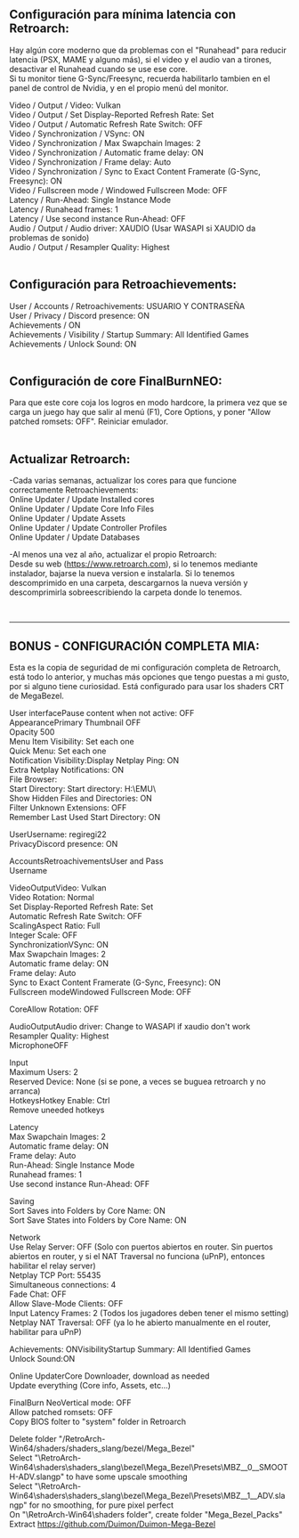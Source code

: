 ## Configuración para mínima latencia con Retroarch:  
Hay algún core moderno que da problemas con el "Runahead" para reducir latencia (PSX, MAME y alguno más), si el video y el audio van a tirones, desactivar el Runahead cuando se use ese core.  
Si tu monitor tiene G-Sync/Freesync, recuerda habilitarlo tambien en el panel de control de Nvidia, y en el propio menú del monitor.

Video / Output / Video: Vulkan  
Video / Output / Set Display-Reported Refresh Rate: Set  
Video / Output / Automatic Refresh Rate Switch: OFF  
Video / Synchronization	/ VSync: ON  
Video / Synchronization	/ Max Swapchain Images: 2  
Video / Synchronization	/ Automatic frame delay: ON  
Video / Synchronization	/ Frame delay: Auto  
Video / Synchronization	/ Sync to Exact Content Framerate (G-Sync, Freesync): ON  
Video / Fullscreen mode	/ Windowed Fullscreen Mode: OFF  
Latency / Run-Ahead: Single Instance Mode  
Latency / Runahead frames: 1  
Latency / Use second instance Run-Ahead: OFF  
Audio / Output / Audio driver: XAUDIO (Usar WASAPI si XAUDIO da problemas de sonido)  
Audio / Output / Resampler Quality: Highest  
<br />
## Configuración para Retroachievements:  
User / Accounts / Retroachivements: USUARIO Y CONTRASEÑA  
User / Privacy / Discord presence: ON  
Achievements / ON  
Achievements / Visibility / Startup Summary: All Identified Games  
Achievements / Unlock Sound: ON  
<br />
## Configuración de core FinalBurnNEO:
Para que este core coja los logros en modo hardcore, la primera vez que se carga un juego hay que salir al menú (F1), Core Options, y poner "Allow patched romsets: OFF". Reiniciar emulador.  
<br />
## Actualizar Retroarch:
-Cada varias semanas, actualizar los cores para que funcione correctamente Retroachievements:  
Online Updater / Update Installed cores  
Online Updater / Update Core Info Files  
Online Updater / Update Assets  
Online Updater / Update Controller Profiles  
Online Updater / Update Databases  

-Al menos una vez al año, actualizar el propio Retroarch:  
Desde su web (https://www.retroarch.com), si lo tenemos mediante instalador, bajarse la nueva version e instalarla. Si lo tenemos descomprimido en una carpeta, descargarnos la nueva versión y descomprimirla sobreescribiendo la carpeta donde lo tenemos.  

<br />

----------------------------------  

## BONUS - CONFIGURACIÓN COMPLETA MIA:
Esta es la copia de seguridad de mi configuración completa de Retroarch, está todo lo anterior, y muchas más opciones que tengo puestas a mi gusto, por si alguno tiene curiosidad. Está configurado para usar los shaders CRT de MegaBezel.  

User interfacePause content when not active: OFF  
AppearancePrimary Thumbnail OFF  
Opacity 500  
Menu Item Visibility: Set each one  
Quick Menu: Set each one  
Notification Visibility:Display Netplay Ping: ON  
Extra Netplay Notifications: ON  
File Browser:  
Start Directory: Start directory: H:\EMU\  
Show Hidden Files and Directories: ON  
Filter Unknown Extensions: OFF  
Remember Last Used Start Directory: ON  

UserUsername: regiregi22  
PrivacyDiscord presence: ON  

AccountsRetroachivementsUser and Pass  
Username  

VideoOutputVideo: Vulkan  
Video Rotation: Normal  
Set Display-Reported Refresh Rate: Set  
Automatic Refresh Rate Switch: OFF  
ScalingAspect Ratio: Full  
Integer Scale: OFF  
SynchronizationVSync: ON  
Max Swapchain Images: 2  
Automatic frame delay: ON  
Frame delay: Auto  
Sync to Exact Content Framerate (G-Sync, Freesync): ON  
Fullscreen modeWindowed Fullscreen Mode: OFF  

CoreAllow Rotation: OFF  

AudioOutputAudio driver: Change to WASAPI if xaudio don't work  
Resampler Quality: Highest  
MicrophoneOFF  

Input  
Maximum Users: 2  
Reserved Device: None (si se pone, a veces se buguea retroarch y no arranca)  
HotkeysHotkey Enable: Ctrl  
Remove uneeded hotkeys  

Latency  
Max Swapchain Images: 2  
Automatic frame delay: ON  
Frame delay: Auto  
Run-Ahead: Single Instance Mode  
Runahead frames: 1  
Use second instance Run-Ahead: OFF  

Saving  
Sort Saves into Folders by Core Name: ON  
Sort Save States into Folders by Core Name: ON  

Network  
Use Relay Server: OFF (Solo con puertos abiertos en router. Sin puertos abiertos en router, y si el NAT Traversal no funciona (uPnP), entonces habilitar el relay server)  
Netplay TCP Port: 55435  
Simultaneous connections: 4  
Fade Chat: OFF  
Allow Slave-Mode Clients: OFF  
Input Latency Frames: 2 (Todos los jugadores deben tener el mismo setting)  
Netplay NAT Traversal: OFF (ya lo he abierto manualmente en el router, habilitar para uPnP)  

Achievements: ONVisibilityStartup Summary: All Identified Games  
Unlock Sound:ON  

Online UpdaterCore Downloader, download as needed  
Update everything (Core info, Assets, etc...)  

FinalBurn NeoVertical mode: OFF  
Allow patched romsets: OFF  
Copy BIOS folter to "system" folder in Retroarch  

Delete folder "/RetroArch-Win64/shaders/shaders_slang/bezel/Mega_Bezel"  
Select "\RetroArch-Win64\shaders\shaders_slang\bezel\Mega_Bezel\Presets\MBZ__0__SMOOTH-ADV.slangp" to have some upscale smoothing  
Select "\RetroArch-Win64\shaders\shaders_slang\bezel\Mega_Bezel\Presets\MBZ__1__ADV.slangp" for no smoothing, for pure pixel perfect  
On "\RetroArch-Win64\shaders folder", create folder "Mega_Bezel_Packs"  
Extract https://github.com/Duimon/Duimon-Mega-Bezel  
